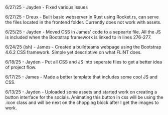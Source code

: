 
6/27/25 - Jayden - Fixed various issues

6/27/25 - Dreux - Built basic webserver in Rust using Rocket.rs, can serve the files located in the frontend folder. Currently does not work with assets.

6/25/25 - Jayden - Moved CSS in James' code to a sepearte file. All the JS is included when the Bootstrap framework is linked to in lines 276-277.

6/24/25 (ish) - James - Created a buildteams webpage using the Bootstrap 4.6.2 CSS framework. Simple yet descriptive on what FLiNT does.

6/18/25 - Jayden - Put all CSS and JS into seperate files to get a better idea of project flow. 

6/17/25 - James - Made a better template that includes some cool JS and CSS.

6/13/25 - Jayden - Uploaded some assets and started work on creating a button interface for the socials. Animating this button in css will be using the .icon class and will be next on the chopping block after I get the images to work.
